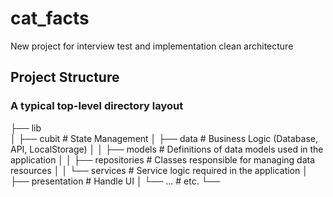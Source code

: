# cat_facts

New project for interview test and implementation clean architecture

## Project Structure 
### A typical top-level directory layout

├── lib                    
│   ├── cubit                    # State Management
│   ├── data                     # Business Logic (Database, API, LocalStorage)
│   │   ├── models               # Definitions of data models used in the application
│   │   ├── repositories         # Classes responsible for managing data resources
│   │   └── services             # Service logic required in the application
│   ├── presentation             # Handle UI
│   └── ...                      # etc.
└── 



